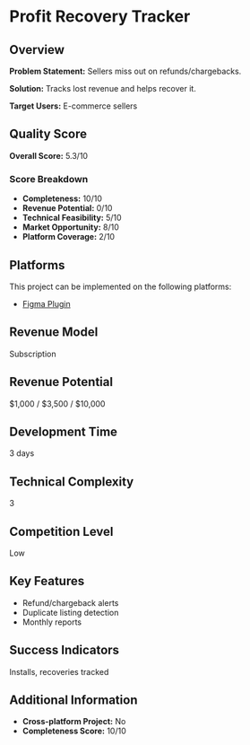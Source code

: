 # Profit Recovery Tracker

## Overview
**Problem Statement:** Sellers miss out on refunds/chargebacks.

**Solution:** Tracks lost revenue and helps recover it.

**Target Users:** E-commerce sellers

## Quality Score
**Overall Score:** 5.3/10

### Score Breakdown
- **Completeness:** 10/10
- **Revenue Potential:** 0/10
- **Technical Feasibility:** 5/10
- **Market Opportunity:** 8/10
- **Platform Coverage:** 2/10

## Platforms
This project can be implemented on the following platforms:
- [Figma Plugin](./platforms/figma-plugin/)

## Revenue Model
Subscription

## Revenue Potential
$1,000 / $3,500 / $10,000

## Development Time
3 days

## Technical Complexity
3

## Competition Level
Low

## Key Features
- Refund/chargeback alerts
- Duplicate listing detection
- Monthly reports

## Success Indicators
Installs, recoveries tracked

## Additional Information
- **Cross-platform Project:** No
- **Completeness Score:** 10/10

